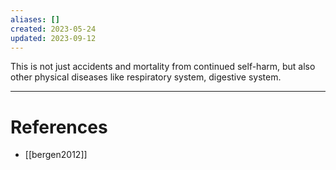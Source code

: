 ```yaml
---
aliases: []
created: 2023-05-24
updated: 2023-09-12
---
```

This is not just accidents and mortality from continued self-harm, but also other physical diseases like respiratory system, digestive system.

---
# References
* [[bergen2012]]